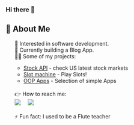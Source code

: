 ### Hi there 👋

<h2>🦸 About Me</h2>

<ul>
  🧐 Interested in software development. <br>
  🧰 Currently building a Blog App. <br>
  🤹‍♀️ Some of my projects: <br>
    <ul>
      <li><a href="https://github.com/agnesgab/stock-api">Stock API</a> - check US latest stock markets</li>
      <li><a href="https://github.com/agnesgab/oop_slots">Slot machine</a> - Play Slots!</li>
      <li><a href="https://github.com/agnesgab/classes_and_objects">OOP Apps</a> - Selection of simple Apps</li>
    </ul><br>
  👉 How to reach me: <br>
      <a href="https://www.linkedin.com/in/agnese-gabrisa/"><img src="https://img.shields.io/badge/linkedin-%230077B5.svg?&style=for-the-badge&logo=linkedin&logoColor=white" /></a>&nbsp;&nbsp;&nbsp;&nbsp;
      <a href="mailto:agnese.gabrisa@gmail.com?"><img src="https://img.shields.io/badge/gmail-%23D14836.svg?&style=for-the-badge&logo=gmail&logoColor=white" /></a>&nbsp;&nbsp;&nbsp;&nbsp;
    <br><br>
  ⚡ Fun fact: I used to be a Flute teacher <br>



